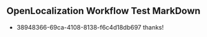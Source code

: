 ## OpenLocalization Workflow Test MarkDown
* 38948366-69ca-4108-8138-f6c4d18db697 thanks!

<!--HONumber=Aug16_HO4-->


